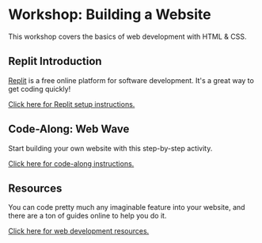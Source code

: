 # Workshop: Building a Website
This workshop covers the basics of web development with HTML & CSS.

## Replit Introduction
[Replit](https://replit.com/) is a free online platform for software development. It's a great way to get coding quickly!

[Click here for Replit setup instructions.](ReplitIntroduction.md)

## Code-Along: Web Wave
Start building your own website with this step-by-step activity.

[Click here for code-along instructions.](WebWaveCodeAlong.md)

## Resources
You can code pretty much any imaginable feature into your website, and there are a ton of guides online to help you do it.

[Click here for web development resources.](WebResources.md)
